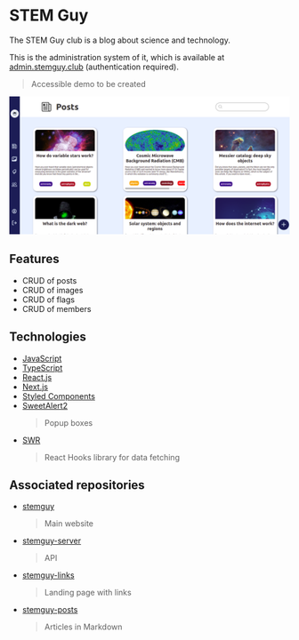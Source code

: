 # STEM Guy

The STEM Guy club is a blog about science and technology.

This is the administration system of it, which is available at [admin.stemguy.club](https://admin.stemguy.club) (authentication required).
> Accessible demo to be created

![STEM Guy](./public/thumbnail.png)

## Features

- CRUD of posts
- CRUD of images
- CRUD of flags
- CRUD of members

## Technologies

- [JavaScript](https://www.javascript.com)
- [TypeScript](https://www.typescriptlang.org)
- [React.js](https://reactjs.org)
- [Next.js](https://nextjs.org)
- [Styled Components](https://styled-components.com)
- [SweetAlert2](https://sweetalert2.github.io)
	> Popup boxes
- [SWR](https://swr.vercel.app)
	> React Hooks library for data fetching

## Associated repositories

- [stemguy](https://github.com/iago-mendes/stemguy)
	> Main website
- [stemguy-server](https://github.com/iago-mendes/stemguy-server)
	> API
- [stemguy-links](https://github.com/iago-mendes/stemguy-links)
	> Landing page with links
- [stemguy-posts](https://github.com/iago-mendes/stemguy-posts)
	> Articles in Markdown